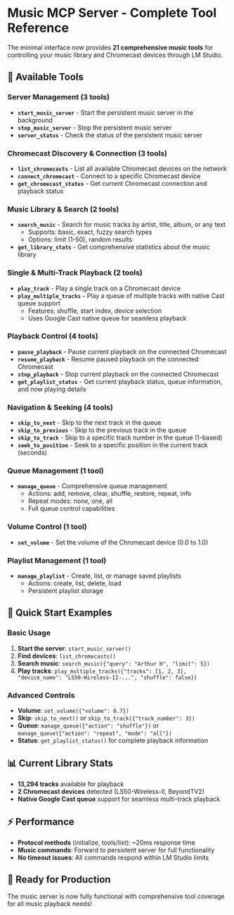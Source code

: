 # Music MCP Server - Complete Tool Reference

The minimal interface now provides **21 comprehensive music tools** for controlling your music library and Chromecast devices through LM Studio.

## 🎯 Available Tools

### Server Management (3 tools)
- **`start_music_server`** - Start the persistent music server in the background
- **`stop_music_server`** - Stop the persistent music server
- **`server_status`** - Check the status of the persistent music server

### Chromecast Discovery & Connection (3 tools)
- **`list_chromecasts`** - List all available Chromecast devices on the network
- **`connect_chromecast`** - Connect to a specific Chromecast device
- **`get_chromecast_status`** - Get current Chromecast connection and playback status

### Music Library & Search (2 tools)
- **`search_music`** - Search for music tracks by artist, title, album, or any text
  - Supports: basic, exact, fuzzy search types
  - Options: limit (1-50), random results
- **`get_library_stats`** - Get comprehensive statistics about the music library

### Single & Multi-Track Playback (2 tools)
- **`play_track`** - Play a single track on a Chromecast device
- **`play_multiple_tracks`** - Play a queue of multiple tracks with native Cast queue support
  - Features: shuffle, start index, device selection
  - Uses Google Cast native queue for seamless playback

### Playback Control (4 tools)
- **`pause_playback`** - Pause current playback on the connected Chromecast
- **`resume_playback`** - Resume paused playback on the connected Chromecast
- **`stop_playback`** - Stop current playback on the connected Chromecast
- **`get_playlist_status`** - Get current playback status, queue information, and now playing details

### Navigation & Seeking (4 tools)
- **`skip_to_next`** - Skip to the next track in the queue
- **`skip_to_previous`** - Skip to the previous track in the queue
- **`skip_to_track`** - Skip to a specific track number in the queue (1-based)
- **`seek_to_position`** - Seek to a specific position in the current track (seconds)

### Queue Management (1 tool)
- **`manage_queue`** - Comprehensive queue management
  - Actions: add, remove, clear, shuffle, restore, repeat, info
  - Repeat modes: none, one, all
  - Full queue control capabilities

### Volume Control (1 tool)
- **`set_volume`** - Set the volume of the Chromecast device (0.0 to 1.0)

### Playlist Management (1 tool)
- **`manage_playlist`** - Create, list, or manage saved playlists
  - Actions: create, list, delete, load
  - Persistent playlist storage

## 🚀 Quick Start Examples

### Basic Usage
1. **Start the server**: `start_music_server()`
2. **Find devices**: `list_chromecasts()`
3. **Search music**: `search_music({"query": "Arthur H", "limit": 5})`
4. **Play tracks**: `play_multiple_tracks({"tracks": [1, 2, 3], "device_name": "LS50-Wireless-II-...", "shuffle": false})`

### Advanced Controls
- **Volume**: `set_volume({"volume": 0.7})`
- **Skip**: `skip_to_next()` or `skip_to_track({"track_number": 3})`
- **Queue**: `manage_queue({"action": "shuffle"})` or `manage_queue({"action": "repeat", "mode": "all"})`
- **Status**: `get_playlist_status()` for complete playback information

## 📊 Current Library Stats
- **13,294 tracks** available for playback
- **2 Chromecast devices** detected (LS50-Wireless-II, BeyondTV2)
- **Native Google Cast queue** support for seamless multi-track playback

## ⚡ Performance
- **Protocol methods** (initialize, tools/list): ~20ms response time
- **Music commands**: Forward to persistent server for full functionality
- **No timeout issues**: All commands respond within LM Studio limits

## 🎵 Ready for Production
The music server is now fully functional with comprehensive tool coverage for all music playback needs!
